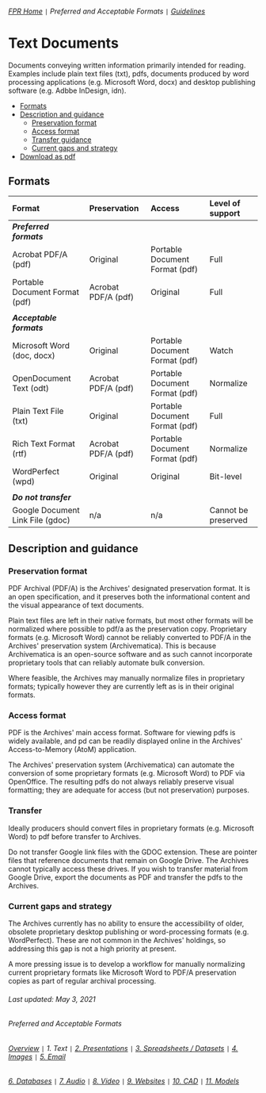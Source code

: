 ###### [FPR Home](../README.md) `|` Preferred and Acceptable Formats `|` [Guidelines](../explanations/00-intro.md)

# Text Documents
Documents conveying written information primarily intended for reading. Examples include plain text files (txt), pdfs, documents produced by word processing applications (e.g. Microsoft Word, docx) and desktop publishing software (e.g. Adbbe InDesign, idn).

- [Formats](#formats)
- [Description and guidance](#description-and-guidance)
  - [Preservation format](#preservation-format)
  - [Access format](#access-format)
  - [Transfer guidance](#transfer-guidance)
  - [Current gaps and strategy](#current-gaps-and-strategy)
- [Download as pdf](../downloads/01-text-documents.pdf)

## Formats
| Format | Preservation | Access | Level of support |
| :---   | :---         | :---   | :---               |
| ***Preferred formats*** |
| Acrobat PDF/A (pdf) | Original | Portable Document Format (pdf) | Full |
| Portable Document Format (pdf) | Acrobat PDF/A (pdf) | Original | Full |
| |
| ***Acceptable formats*** |
| Microsoft Word (doc, docx) | Original | Portable Document Format (pdf) | Watch |
| OpenDocument Text (odt) | Acrobat PDF/A (pdf) | Portable Document Format (pdf) | Normalize |
| Plain Text File (txt) | Original | Portable Document Format (pdf) | Full |
| Rich Text Format (rtf) | Acrobat PDF/A (pdf) | Portable Document Format (pdf) | Normalize |
| WordPerfect (wpd) | Original | Original | Bit-level |
| |
| ***Do not transfer*** |
| Google Document Link File (gdoc) | n/a | n/a | Cannot be preserved |

## Description and guidance
### Preservation format
PDF Archival (PDF/A) is the Archives' designated preservation format. It is an open specification, and it preserves both the informational content and the visual appearance of text documents.

Plain text files are left in their native formats, but most other formats will be normalized where possible to pdf/a as the preservation copy. Proprietary formats (e.g. Microsoft Word) cannot be reliably converted to PDF/A in the Archives' preservation system (Archivematica). This is because Archivematica is an open-source software and as such cannot incorporate proprietary tools that can reliably automate bulk conversion.

Where feasible, the Archives may manually normalize files in proprietary formats; typically however they are currently left as is in their original formats.

### Access format
PDF is the Archives' main access format. Software for viewing pdfs is widely available, and pd can be readily displayed online in the Archives' Access-to-Memory (AtoM) application.

The Archives' preservation system (Archivematica) can automate the conversion of some proprietary formats (e.g. Microsoft Word) to PDF via OpenOffice. The resulting pdfs do not always reliably preserve visual formatting; they are adequate for access (but not preservation) purposes.

### Transfer
Ideally producers should convert files in proprietary formats (e.g. Microsoft Word) to pdf before transfer to Archives.

Do not transfer Google link files with the GDOC extension. These are pointer files that reference documents that remain on Google Drive. The Archives cannot typically access these drives. If you wish to transfer material from Google Drive, export the documents as PDF and transfer the pdfs to the Archives.

### Current gaps and strategy
The Archives currently has no ability to ensure the accessibility of older, obsolete proprietary desktop publishing or word-processing formats (e.g. WordPerfect). These are not common in the Archives' holdings, so addressing this gap is not a high priority at present.

A more pressing issue is to develop a workflow for manually normalizing current proprietary formats like Microsoft Word to PDF/A preservation copies as part of regular archival processing.

###### Last updated: May 3, 2021

###### Preferred and Acceptable Formats
###### [Overview](00-fpr.md) `|` 1. Text `|` [2. Presentations](02-presentations.md) `|` [3. Spreadsheets / Datasets](03-spreadsheets-and-datasets.md) `|` [4. Images](04-images.md) `|` [5. Email](05-email.md)
###### [6. Databases](06-databases.md) `|` [7. Audio](07-audio.md) `|` [8. Video](08-video.md) `|` [9. Websites](09-websites.md) `|` [10. CAD](10-cad.md) `|` [11. Models](11-models.md)
